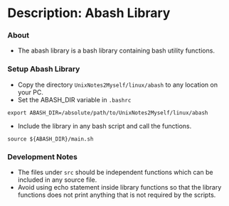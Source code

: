 # Description: Abash Library

### About
* The abash library is a bash library containing bash utility functions.

### Setup Abash Library
* Copy the directory `UnixNotes2Myself/linux/abash` to any location on your PC.
* Set the ABASH_DIR variable in `.bashrc`
```
export ABASH_DIR=/absolute/path/to/UnixNotes2Myself/linux/abash
```
* Include the library in any bash script and call the functions.
```
source ${ABASH_DIR}/main.sh
```

### Development Notes
* The files under `src` should be independent functions which can be included in any source file.
* Avoid using echo statement inside library functions so that the library functions does not print anything that is not 
  required by the scripts.
